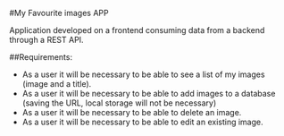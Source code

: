 #My Favourite images APP

Application developed on a frontend consuming data from a backend through a REST API.

##Requirements:

* As a user it will be necessary to be able to see a list of my images (image and a title).
* As a user it will be necessary to be able to add images to a database (saving the URL, local storage will not be necessary)
* As a user it will be necessary to be able to delete an image.
* As a user it will be necessary to be able to edit an existing image.